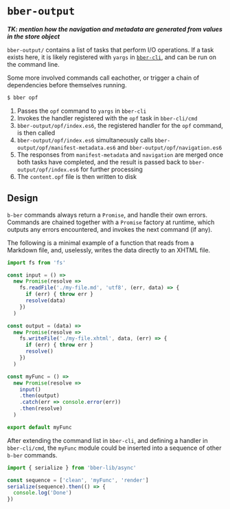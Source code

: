 # `bber-output`

_**TK: mention how the navigation and metadata are generated from values in the store object**_

`bber-output/` contains a list of tasks that perform I/O operations. If a task exists here, it is likely registered with `yargs` in [`bber-cli`](https://github.com/triplecanopy/b-ber-creator/tree/master/src/bber-cli/cmd), and can be run on the command line.

Some more involved commands call eachother, or trigger a chain of dependencies before themselves running.

```sh
$ bber opf
```

1. Passes the `opf` command to `yargs` in `bber-cli`
2. Invokes the handler registered with the `opf` task in `bber-cli/cmd`
3. `bber-output/opf/index.es6`, the registered handler for the `opf` command, is then called
4. `bber-output/opf/index.es6` simultaneously calls `bber-output/opf/manifest-metadata.es6` and `bber-output/opf/navigation.es6`
5. The responses from `manifest-metadata` and `navigation` are merged once both tasks have completed, and the result is passed back to `bber-output/opf/index.es6` for further processing
6. The `content.opf` file is then written to disk

## Design

`b-ber` commands always return a `Promise`, and handle their own errors. Commands are chained together with a `Promise` factory at runtime, which outputs any errors encountered, and invokes the next command (if any).

The following is a minimal example of a function that reads from a Markdown file, and, uselessly, writes the data directly to an XHTML file.

```js
import fs from 'fs'

const input = () =>
  new Promise(resolve =>
    fs.readFile('./my-file.md', 'utf8', (err, data) => {
      if (err) { throw err }
      resolve(data)
    })
  )

const output = (data) =>
  new Promise(resolve =>
    fs.writeFile('./my-file.xhtml', data, (err) => {
      if (err) { throw err }
      resolve()
    })
  )

const myFunc = () =>
  new Promise(resolve =>
    input()
    .then(output)
    .catch(err => console.error(err))
    .then(resolve)
  )

export default myFunc
```

After extending the command list in `bber-cli`, and defining a handler in `bber-cli/cmd`, the `myFunc` module could be inserted into a sequence of other `b-ber` commands.

```js
import { serialize } from 'bber-lib/async'

const sequence = ['clean', 'myFunc', 'render']
serialize(sequence).then(() => {
  console.log('Done')
})
```
